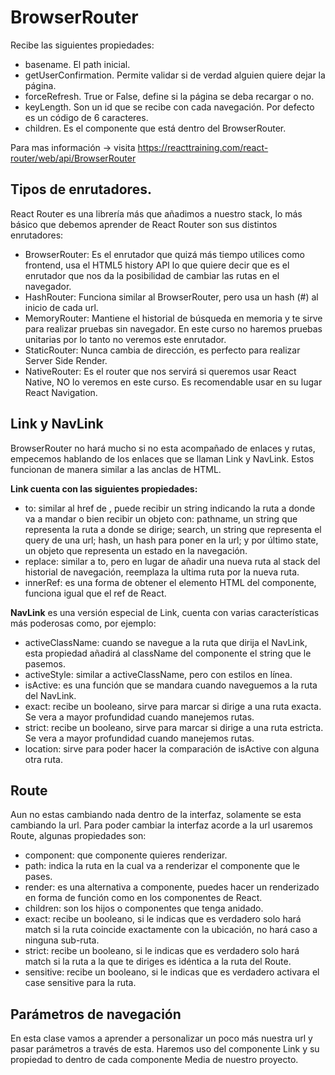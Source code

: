 # BrowserRouter
Recibe las siguientes propiedades:

- basename. El path inicial.
- getUserConfirmation. Permite validar si de verdad alguien quiere dejar la página.
- forceRefresh. True or False, define si la página se deba recargar o no.
- keyLength. Son un id que se recibe con cada navegación. Por defecto es un código de 6 caracteres.
- children. Es el componente que está dentro del BrowserRouter.

Para mas información -> visita https://reacttraining.com/react-router/web/api/BrowserRouter

## Tipos de enrutadores.

React Router es una librería más que añadimos a nuestro stack, lo más básico que debemos aprender de React Router son sus distintos enrutadores:

- BrowserRouter: Es el enrutador que quizá más tiempo utilices como frontend, usa el HTML5 history API lo que quiere decir que es el enrutador que nos da la posibilidad de cambiar las rutas en el navegador.
- HashRouter: Funciona similar al BrowserRouter, pero usa un hash (#) al inicio de cada url.
- MemoryRouter: Mantiene el historial de búsqueda en memoria y te sirve para realizar pruebas sin navegador. En este curso no haremos pruebas unitarias por lo tanto no veremos este enrutador.
- StaticRouter: Nunca cambia de dirección, es perfecto para realizar Server Side Render.
- NativeRouter: Es el router que nos servirá si queremos usar React Native, NO lo veremos en este curso. Es recomendable usar en su lugar React Navigation.

## Link y NavLink

BrowserRouter no hará mucho si no esta acompañado de enlaces y rutas, empecemos hablando de los enlaces que se llaman Link y NavLink. Estos funcionan de manera similar a las anclas de HTML.

**Link cuenta con las siguientes propiedades:**

- to: similar al href de , puede recibir un string indicando la ruta a donde va a mandar o bien recibir un objeto con: pathname, un string que representa la ruta a donde se dirige; search, un string que representa el query de una url; hash, un hash para poner en la url; y por último state, un objeto que representa un estado en la navegación.
- replace: similar a to, pero en lugar de añadir una nueva ruta al stack del historial de navegación, reemplaza la ultima ruta por la nueva ruta.
- innerRef: es una forma de obtener el elemento HTML del componente, funciona igual que el ref de React.

**NavLink** es una versión especial de Link, cuenta con varias características más poderosas como, por ejemplo:

- activeClassName: cuando se navegue a la ruta que dirija el NavLink, esta propiedad añadirá al className del componente el string que le pasemos.
- activeStyle: similar a activeClassName, pero con estilos en línea.
- isActive: es una función que se mandara cuando naveguemos a la ruta del NavLink.
- exact: recibe un booleano, sirve para marcar si dirige a una ruta exacta. Se vera a mayor profundidad cuando manejemos rutas.
- strict: recibe un booleano, sirve para marcar si dirige a una ruta estricta. Se vera a mayor profundidad cuando manejemos rutas.
- location: sirve para poder hacer la comparación de isActive con alguna otra ruta.

## Route

Aun no estas cambiando nada dentro de la interfaz, solamente se esta cambiando la url. Para poder cambiar la interfaz acorde a la url usaremos Route, algunas propiedades son:

- component: que componente quieres renderizar.
- path: indica la ruta en la cual va a renderizar el componente que le pases.
- render: es una alternativa a componente, puedes hacer un renderizado en forma de función como en los componentes de React.
- children: son los hijos o componentes que tenga anidado.
- exact: recibe un booleano, si le indicas que es verdadero solo hará match si la ruta coincide exactamente con la ubicación, no hará caso a ninguna sub-ruta.
- strict: recibe un booleano, si le indicas que es verdadero solo hará match si la ruta a la que te diriges es idéntica a la ruta del Route.
- sensitive: recibe un booleano, si le indicas que es verdadero activara el case sensitive para la ruta.

## Parámetros de navegación

En esta clase vamos a aprender a personalizar un poco más nuestra url y pasar parámetros a través de esta. Haremos uso del componente Link y su propiedad to dentro de cada componente Media de nuestro proyecto.
